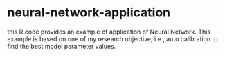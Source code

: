 # neural-network-application
this R code provides an example of application of Neural Network. This example is based on one of my research objective, i.e., auto calibration to find the best model parameter values. 
